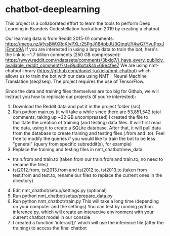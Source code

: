 # chatbot-deeplearning

This project is a collaborated effort to learn the tools to perform Deep Learning in Brandeis Codestellation hackathon 2019 by creating a chatbot.

Our learning data is from Reddit 2015-01 comments: https://mega.nz/#!ysBWXRqK!yPXLr25PgJi184pbJU3GtnqUY4wG7YvuPpxJjEmnb9A
If you are interested in using a large data to train the bot, here's the link to ~1.7 billion comments (250 GB compressed): https://www.reddit.com/r/datasets/comments/3bxlg7/i_have_every_publicly_available_reddit_comment/?st=j9udbxta&sh=69e4fee7
We are using nmt-chatbot library (https://github.com/daniel-kukiela/nmt-chatbot) which allows us to train the bot with our data using NMT - Neural Machine Translation (seq2seq).
The project requires the use of TensorFlow.

Since the data and training files themselves are too big for Github, we will instruct you how to replicate our projects (if you're interested):
1. Download the Reddit data and put it in the project folder (src)
2. Run python main.py (it will take a while since there are 53,851,542 total comments, taking up ~32 GB uncompressed)
I created the file to facilitate the creation of training (and testing) data files.
It will first read the data, using it to create a SQLite database.
After that, it will pull data from the database to create training and testing files (.from and .to). 
Feel free to modify the queries if you would like to train the bot to be less "general" (query from specific subreddit(s), for example)
3. Replace the training and testing files in nmt_chatbot/new_data
- train.from and train.to (taken from our train.from and train.to, no need to rename the files)
- tst2012.from, tst2013.from and tst2012.to, tst2013.to (taken from test.from and test.to, rename our files to replace the current ones in the directory)
4. Edit nmt_chatbot/setup/settings.py (optional)
5. Run python nmt_chatbot/setup/prepare_data.py
6. Run python nmt_chatbot/train.py 
This will take a long time (depending on your computer and the settings)
You can test by running python inference.py, which will create an interactive environment with your current chatbot model in our console
7. I created a function 'interact()' which will use the inference file (after the training) to access the final chatbot


